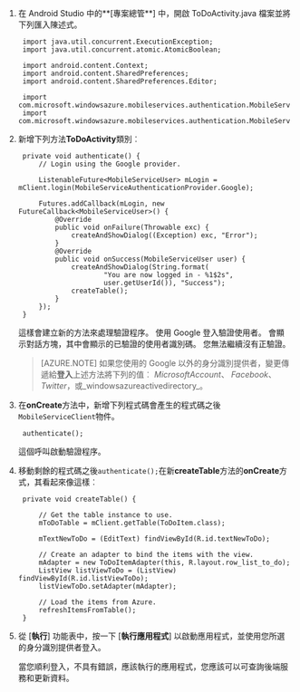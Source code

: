 
1. 在 Android Studio 中的**[專案總管**] 中，開啟 ToDoActivity.java 檔案並將下列匯入陳述式。

        import java.util.concurrent.ExecutionException;
        import java.util.concurrent.atomic.AtomicBoolean;

        import android.content.Context;
        import android.content.SharedPreferences;
        import android.content.SharedPreferences.Editor;

        import com.microsoft.windowsazure.mobileservices.authentication.MobileServiceAuthenticationProvider;
        import com.microsoft.windowsazure.mobileservices.authentication.MobileServiceUser;

2. 新增下列方法**ToDoActivity**類別︰ 
    
        private void authenticate() {
            // Login using the Google provider.
            
            ListenableFuture<MobileServiceUser> mLogin = mClient.login(MobileServiceAuthenticationProvider.Google);
    
            Futures.addCallback(mLogin, new FutureCallback<MobileServiceUser>() {
                @Override
                public void onFailure(Throwable exc) {
                    createAndShowDialog((Exception) exc, "Error");
                }           
                @Override
                public void onSuccess(MobileServiceUser user) {
                    createAndShowDialog(String.format(
                            "You are now logged in - %1$2s",
                            user.getUserId()), "Success");
                    createTable();  
                }
            });     
        }


    這樣會建立新的方法來處理驗證程序。 使用 Google 登入驗證使用者。 會顯示對話方塊，其中會顯示的已驗證的使用者識別碼。 您無法繼續沒有正驗證。

    > [AZURE.NOTE] 如果您使用的 Google 以外的身分識別提供者，變更傳遞給**登入**上述方法將下列的值︰ _MicrosoftAccount_、 _Facebook_、 _Twitter_，或_windowsazureactivedirectory_。

3. 在**onCreate**方法中，新增下列程式碼會產生的程式碼之後`MobileServiceClient`物件。

        authenticate();

    這個呼叫啟動驗證程序。

4. 移動剩餘的程式碼之後`authenticate();`在新**createTable**方法的**onCreate**方式，其看起來像這樣︰

        private void createTable() {
    
            // Get the table instance to use.
            mToDoTable = mClient.getTable(ToDoItem.class);
    
            mTextNewToDo = (EditText) findViewById(R.id.textNewToDo);
    
            // Create an adapter to bind the items with the view.
            mAdapter = new ToDoItemAdapter(this, R.layout.row_list_to_do);
            ListView listViewToDo = (ListView) findViewById(R.id.listViewToDo);
            listViewToDo.setAdapter(mAdapter);
    
            // Load the items from Azure.
            refreshItemsFromTable();
        }

9. 從 [**執行**] 功能表中，按一下 [**執行應用程式**] 以啟動應用程式，並使用您所選的身分識別提供者登入。 

    當您順利登入，不具有錯誤，應該執行的應用程式，您應該可以可查詢後端服務和更新資料。